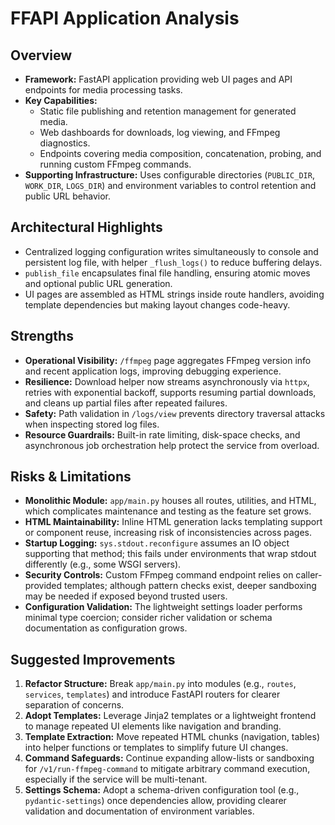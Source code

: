 # FFAPI Application Analysis

## Overview
- **Framework:** FastAPI application providing web UI pages and API endpoints for media processing tasks.
- **Key Capabilities:**
  - Static file publishing and retention management for generated media.
  - Web dashboards for downloads, log viewing, and FFmpeg diagnostics.
  - Endpoints covering media composition, concatenation, probing, and running custom FFmpeg commands.
- **Supporting Infrastructure:** Uses configurable directories (`PUBLIC_DIR`, `WORK_DIR`, `LOGS_DIR`) and environment variables to control retention and public URL behavior.

## Architectural Highlights
- Centralized logging configuration writes simultaneously to console and persistent log file, with helper `_flush_logs()` to reduce buffering delays.
- `publish_file` encapsulates final file handling, ensuring atomic moves and optional public URL generation.
- UI pages are assembled as HTML strings inside route handlers, avoiding template dependencies but making layout changes code-heavy.

## Strengths
- **Operational Visibility:** `/ffmpeg` page aggregates FFmpeg version info and recent application logs, improving debugging experience.
- **Resilience:** Download helper now streams asynchronously via `httpx`, retries with exponential backoff, supports resuming partial downloads, and cleans up partial files after repeated failures.
- **Safety:** Path validation in `/logs/view` prevents directory traversal attacks when inspecting stored log files.
- **Resource Guardrails:** Built-in rate limiting, disk-space checks, and asynchronous job orchestration help protect the service from overload.

## Risks & Limitations
- **Monolithic Module:** `app/main.py` houses all routes, utilities, and HTML, which complicates maintenance and testing as the feature set grows.
- **HTML Maintainability:** Inline HTML generation lacks templating support or component reuse, increasing risk of inconsistencies across pages.
- **Startup Logging:** `sys.stdout.reconfigure` assumes an IO object supporting that method; this fails under environments that wrap stdout differently (e.g., some WSGI servers).
- **Security Controls:** Custom FFmpeg command endpoint relies on caller-provided templates; although pattern checks exist, deeper sandboxing may be needed if exposed beyond trusted users.
- **Configuration Validation:** The lightweight settings loader performs minimal type coercion; consider richer validation or schema documentation as configuration grows.

## Suggested Improvements
1. **Refactor Structure:** Break `app/main.py` into modules (e.g., `routes`, `services`, `templates`) and introduce FastAPI routers for clearer separation of concerns.
2. **Adopt Templates:** Leverage Jinja2 templates or a lightweight frontend to manage repeated UI elements like navigation and branding.
3. **Template Extraction:** Move repeated HTML chunks (navigation, tables) into helper functions or templates to simplify future UI changes.
4. **Command Safeguards:** Continue expanding allow-lists or sandboxing for `/v1/run-ffmpeg-command` to mitigate arbitrary command execution, especially if the service will be multi-tenant.
5. **Settings Schema:** Adopt a schema-driven configuration tool (e.g., `pydantic-settings`) once dependencies allow, providing clearer validation and documentation of environment variables.

